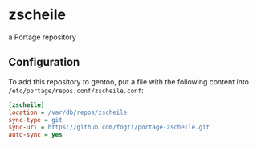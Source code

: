 # zscheile

a Portage repository

## Configuration

To add this repository to gentoo, put a file with the following content into
`/etc/portage/repos.conf/zscheile.conf`:

```ini
[zscheile]
location = /var/db/repos/zscheile
sync-type = git
sync-uri = https://github.com/fogti/portage-zscheile.git
auto-sync = yes
```
